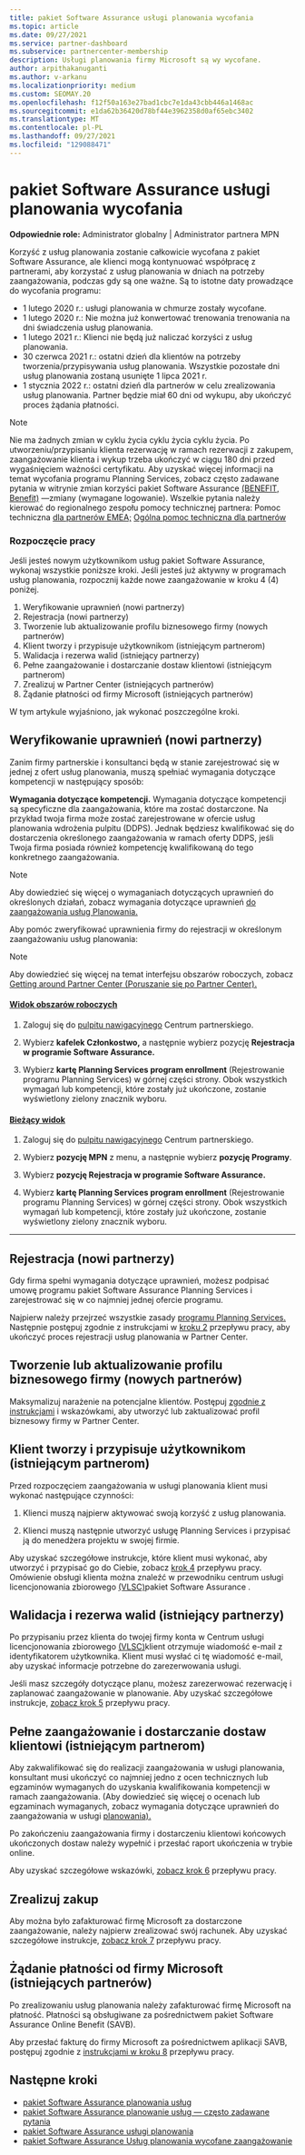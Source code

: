 ```yaml
---
title: pakiet Software Assurance usługi planowania wycofania
ms.topic: article
ms.date: 09/27/2021
ms.service: partner-dashboard
ms.subservice: partnercenter-membership
description: Usługi planowania firmy Microsoft są wy wycofane.
author: arpithakanuganti
ms.author: v-arkanu
ms.localizationpriority: medium
ms.custom: SEOMAY.20
ms.openlocfilehash: f12f50a163e27bad1cbc7e1da43cbb446a1468ac
ms.sourcegitcommit: e1da62b36420d78bf44e3962358d0af65ebc3402
ms.translationtype: MT
ms.contentlocale: pl-PL
ms.lasthandoff: 09/27/2021
ms.locfileid: "129088471"
---
```

# <a name="software-assurance-planning-services-retirement"></a>pakiet Software Assurance usługi planowania wycofania

**Odpowiednie role:** Administrator globalny | Administrator partnera MPN


Korzyść z usług planowania zostanie całkowicie wycofana z pakiet Software Assurance, ale klienci mogą kontynuować współpracę z partnerami, aby korzystać z usług planowania w dniach na potrzeby zaangażowania, podczas gdy są one ważne. Są to istotne daty prowadzące do wycofania programu: 

- 1 lutego 2020 r.: usługi planowania w chmurze zostały wycofane.  
- 1 lutego 2020 r.: Nie można już konwertować trenowania trenowania na dni świadczenia usług planowania.  
- 1 lutego 2021 r.: Klienci nie będą już naliczać korzyści z usług planowania. 
- 30 czerwca 2021 r.: ostatni dzień dla klientów na potrzeby tworzenia/przypisywania usług planowania. Wszystkie pozostałe dni usług planowania zostaną usunięte 1 lipca 2021 r.
- 1 stycznia 2022 r.: ostatni dzień dla partnerów w celu zrealizowania usług planowania. Partner będzie miał 60 dni od wykupu, aby ukończyć proces żądania płatności.  

>[!NOTE]
>Nie ma żadnych zmian w cyklu życia cyklu życia cyklu życia. Po utworzeniu/przypisaniu klienta rezerwację w ramach rezerwacji z zakupem, zaangażowanie klienta i wykup trzeba ukończyć w ciągu 180 dni przed wygaśnięciem ważności certyfikatu.  Aby uzyskać więcej informacji na temat wycofania programu Planning Services, zobacz często zadawane pytania w witrynie zmian korzyści pakiet Software Assurance [(BENEFIT, Benefit)](https://partner.microsoft.com/resources/collection/software-assurance-benefit-changes#/) —zmiany (wymagane logowanie).  Wszelkie pytania należy kierować do regionalnego zespołu pomocy technicznej partnera: Pomoc techniczna [dla partnerów EMEA;](mailto:savoucher@msdirectservices.com) [Ogólna pomoc techniczna dla partnerów](https://partner.microsoft.com/dashboard/support/servicerequests)


### <a name="get-started"></a>Rozpoczęcie pracy

Jeśli jesteś nowym użytkownikom usług pakiet Software Assurance, wykonaj wszystkie poniższe kroki. Jeśli jesteś już aktywny w programach usług planowania, rozpocznij każde nowe zaangażowanie w kroku 4 (4) poniżej.

1. Weryfikowanie uprawnień (nowi partnerzy)
2. Rejestracja (nowi partnerzy)
3. Tworzenie lub aktualizowanie profilu biznesowego firmy (nowych partnerów)
4. Klient tworzy i przypisuje użytkownikom (istniejącym partnerom)
5. Walidacja i rezerwa walid (istniejący partnerzy)
6. Pełne zaangażowanie i dostarczanie dostaw klientowi (istniejącym partnerom)
7. Zrealizuj w Partner Center (istniejących partnerów)
8. Żądanie płatności od firmy Microsoft (istniejących partnerów)

W tym artykule wyjaśniono, jak wykonać poszczególne kroki.

## <a name="verify-eligibility-new-partners"></a>Weryfikowanie uprawnień (nowi partnerzy)

Zanim firmy partnerskie i konsultanci będą w stanie zarejestrować się w jednej z ofert usług planowania, muszą spełniać wymagania dotyczące kompetencji w następujący sposób:

**Wymagania dotyczące kompetencji.** Wymagania dotyczące kompetencji są specyficzne dla zaangażowania, które ma zostać dostarczone. Na przykład twoja firma może zostać zarejestrowane w ofercie usług planowania wdrożenia pulpitu (DDPS). Jednak będziesz kwalifikować się do dostarczenia określonego zaangażowania w ramach oferty DDPS, jeśli Twoja firma posiada również kompetencję kwalifikowaną do tego konkretnego zaangażowania.

> [!NOTE]
> Aby dowiedzieć się więcej o wymaganiach dotyczących uprawnień do określonych działań, zobacz wymagania dotyczące uprawnień [do zaangażowania usług Planowania.](software-assurance-dps-requirements.md)

Aby pomóc zweryfikować uprawnienia firmy do rejestracji w określonym zaangażowaniu usług planowania:

> [!NOTE]
> Aby dowiedzieć się więcej na temat interfejsu obszarów roboczych, zobacz [Getting around Partner Center (Poruszanie się po Partner Center).](get-around-partner-center.md#turn-workspaces-on-and-off)

#### <a name="workspaces-view"></a>[Widok obszarów roboczych](#tab/workspaces-view)

1. Zaloguj się do [pulpitu nawigacyjnego](https://partner.microsoft.com/dashboard/home) Centrum partnerskiego.

2. Wybierz **kafelek Członkostwo,** a następnie wybierz pozycję **Rejestracja w programie Software Assurance.**

3. Wybierz **kartę Planning Services program enrollment** (Rejestrowanie programu Planning Services) w górnej części strony. Obok wszystkich wymagań lub kompetencji, które zostały już ukończone, zostanie wyświetlony zielony znacznik wyboru.

#### <a name="current-view"></a>[Bieżący widok](#tab/current-view)

1. Zaloguj się do [pulpitu nawigacyjnego](https://partner.microsoft.com/dashboard/home) Centrum partnerskiego.

2. Wybierz **pozycję MPN** z menu, a następnie wybierz **pozycję Programy**.

3. Wybierz **pozycję Rejestracja w programie Software Assurance.**

4. Wybierz **kartę Planning Services program enrollment** (Rejestrowanie programu Planning Services) w górnej części strony. Obok wszystkich wymagań lub kompetencji, które zostały już ukończone, zostanie wyświetlony zielony znacznik wyboru.

* * *

## <a name="enroll-new-partners"></a>Rejestracja (nowi partnerzy)

Gdy firma spełni wymagania dotyczące uprawnień, możesz podpisać umowę programu pakiet Software Assurance Planning Services i zarejestrować się w co najmniej jednej ofercie programu.

Najpierw należy przejrzeć wszystkie zasady [programu Planning Services.](https://go.microsoft.com/fwlink/?linkid=2115984) Następnie postępuj zgodnie z instrukcjami w [kroku 2](https://go.microsoft.com/fwlink/?linkid=2115983) przepływu pracy, aby ukończyć proces rejestracji usług planowania w Partner Center.

## <a name="create-or-update-your-companys-business-profile-new-partners"></a>Tworzenie lub aktualizowanie profilu biznesowego firmy (nowych partnerów)

Maksymalizuj narażenie na potencjalne klientów. Postępuj [zgodnie z instrukcjami](create-a-marketing-profile.md) i wskazówkami, aby utworzyć lub zaktualizować profil biznesowy firmy w Partner Center.

## <a name="customer-creates-and-assigns-voucher-existing-partners"></a>Klient tworzy i przypisuje użytkownikom (istniejącym partnerom)

Przed rozpoczęciem zaangażowania w usługi planowania klient musi wykonać następujące czynności:

1. Klienci muszą najpierw aktywować swoją korzyść z usług planowania.

2. Klienci muszą następnie utworzyć usługę Planning Services i przypisać ją do menedżera projektu w swojej firmie.

Aby uzyskać szczegółowe instrukcje, które klient musi wykonać, aby utworzyć i przypisać go do Ciebie, zobacz [krok 4](https://go.microsoft.com/fwlink/?linkid=2115983) przepływu pracy. Omówienie obsługi klienta można znaleźć w przewodniku centrum usługi licencjonowania zbiorowego [(VLSC)](https://download.microsoft.com/download/A/7/D/A7D04694-1B1E-4B18-918F-0EDCD43BA2E5/VLSC-Software-Assurance-Guide_en-US.pdf)pakiet Software Assurance .

## <a name="validate-and-reserve-voucher-existing-partners"></a>Walidacja i rezerwa walid (istniejący partnerzy)

Po przypisaniu przez klienta do twojej firmy konta w Centrum usługi licencjonowania zbiorowego [(VLSC)](https://www.microsoft.com/Licensing/servicecenter/default.aspx)klient otrzymuje wiadomość e-mail z identyfikatorem użytkownika. Klient musi wysłać ci tę wiadomość e-mail, aby uzyskać informacje potrzebne do zarezerwowania usługi.

Jeśli masz szczegóły dotyczące planu, możesz zarezerwować rezerwację i zaplanować zaangażowanie w planowanie. Aby uzyskać szczegółowe instrukcje, [zobacz krok 5](https://go.microsoft.com/fwlink/?linkid=2115983) przepływu pracy.

## <a name="complete-engagement-and-provide-deliverables-to-your-customer-existing-partners"></a>Pełne zaangażowanie i dostarczanie dostaw klientowi (istniejącym partnerom)

Aby zakwalifikować się do realizacji zaangażowania w usługi planowania, konsultant musi ukończyć co najmniej jedno z ocen technicznych lub egzaminów wymaganych do uzyskania kwalifikowania kompetencji w ramach zaangażowania. (Aby dowiedzieć się więcej o ocenach lub egzaminach wymaganych, zobacz wymagania dotyczące uprawnień do zaangażowania w usługi [planowania).](software-assurance-dps-requirements.md)

Po zakończeniu zaangażowania firmy i dostarczeniu klientowi końcowych ukończonych dostaw należy wypełnić i przesłać raport ukończenia w trybie online.

Aby uzyskać szczegółowe wskazówki, [zobacz krok 6](https://go.microsoft.com/fwlink/?linkid=2115983) przepływu pracy.

## <a name="redeem-voucher"></a>Zrealizuj zakup

Aby można było zafakturować firmę Microsoft za dostarczone zaangażowanie, należy najpierw zrealizować swój rachunek. Aby uzyskać szczegółowe instrukcje, [zobacz krok 7](https://go.microsoft.com/fwlink/?linkid=2115983) przepływu pracy.

## <a name="request-payment-from-microsoft-existing-partners"></a>Żądanie płatności od firmy Microsoft (istniejących partnerów)

Po zrealizowaniu usług planowania należy zafakturować firmę Microsoft na płatność. Płatności są obsługiwane za pośrednictwem pakiet Software Assurance Online Benefit (SAVB).

Aby przesłać fakturę do firmy Microsoft za pośrednictwem aplikacji SAVB, postępuj zgodnie z [instrukcjami w kroku 8](https://go.microsoft.com/fwlink/?linkid=2115983) przepływu pracy.

## <a name="next-steps"></a>Następne kroki

- [pakiet Software Assurance planowania usług](https://go.microsoft.com/fwlink/?linkid=2115983)
- [pakiet Software Assurance planowanie usług — często zadawane pytania](https://go.microsoft.com/fwlink/?linkid=2116077)
- [pakiet Software Assurance usługi planowania](https://go.microsoft.com/fwlink/?linkid=2115984)
- [pakiet Software Assurance Usług planowania wycofane zaangażowanie](https://query.prod.cms.rt.microsoft.com/cms/api/am/binary/RE4sln9)

